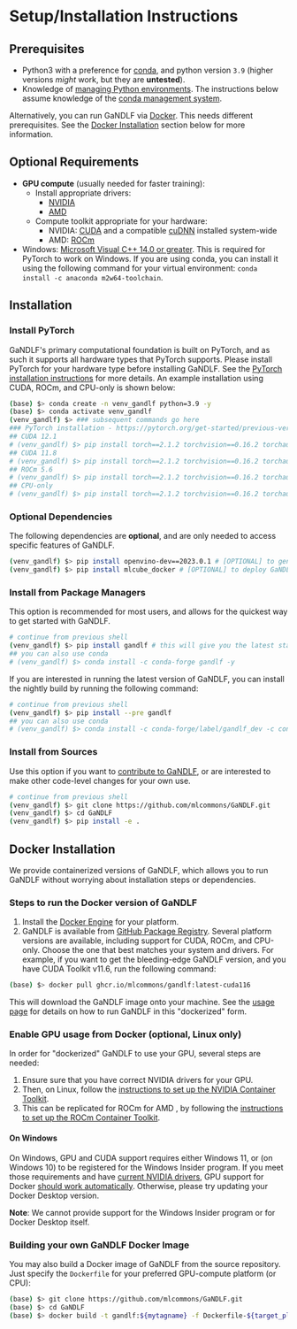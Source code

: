 # Setup/Installation Instructions

## Prerequisites

- Python3 with a preference for [conda](https://conda.io), and python version `3.9` (higher versions *might* work, but they are **untested**).
- Knowledge of [managing Python environments](https://docs.python.org/3/tutorial/venv.html). The instructions below assume knowledge of the [conda management system](https://docs.conda.io/projects/conda/en/latest/user-guide/tasks/manage-environments.html).

Alternatively, you can run GaNDLF via [Docker](https://www.docker.com/). This needs different prerequisites. See the [Docker Installation](#docker-installation) section below for more information. 

## Optional Requirements

- **GPU compute** (usually needed for faster training):
    - Install appropriate drivers:
        - [NVIDIA](https://www.nvidia.com/Download/index.aspx?lang=en-us)
        - [AMD](https://www.amd.com/en/support)
    - Compute toolkit appropriate for your hardware:
        - NVIDIA: [CUDA](https://developer.nvidia.com/cuda-download) and a compatible [cuDNN](https://developer.nvidia.com/cudnn) installed system-wide
        - AMD: [ROCm](https://www.amd.com/en/graphics/servers-solutions-rocm)
- Windows: [Microsoft Visual C++ 14.0 or greater](http://visualstudio.microsoft.com/visual-cpp-build-tools). This is required for PyTorch to work on Windows. If you are using conda, you can install it using the following command for your virtual environment: `conda install -c anaconda m2w64-toolchain`.

## Installation

### Install PyTorch 

GaNDLF's primary computational foundation is built on PyTorch, and as such it supports all hardware types that PyTorch supports. Please install PyTorch for your hardware type before installing GaNDLF. See the [PyTorch installation instructions](https://pytorch.org/get-started/previous-versions/#v1131) for more details. An example installation using CUDA, ROCm, and CPU-only is shown below:

```bash
(base) $> conda create -n venv_gandlf python=3.9 -y
(base) $> conda activate venv_gandlf
(venv_gandlf) $> ### subsequent commands go here
### PyTorch installation - https://pytorch.org/get-started/previous-versions/#v210
## CUDA 12.1
# (venv_gandlf) $> pip install torch==2.1.2 torchvision==0.16.2 torchaudio==2.1.2 --index-url https://download.pytorch.org/whl/cu121
## CUDA 11.8
# (venv_gandlf) $> pip install torch==2.1.2 torchvision==0.16.2 torchaudio==2.1.2 --index-url https://download.pytorch.org/whl/cu118
## ROCm 5.6
# (venv_gandlf) $> pip install torch==2.1.2 torchvision==0.16.2 torchaudio==2.1.2 --index-url https://download.pytorch.org/whl/rocm5.6
## CPU-only
# (venv_gandlf) $> pip install torch==2.1.2 torchvision==0.16.2 torchaudio==2.1.2 --index-url https://download.pytorch.org/whl/cpu
```

### Optional Dependencies 

The following dependencies are **optional**, and are only needed to access specific features of GaNDLF.

```bash
(venv_gandlf) $> pip install openvino-dev==2023.0.1 # [OPTIONAL] to generate post-training optimized models for inference
(venv_gandlf) $> pip install mlcube_docker # [OPTIONAL] to deploy GaNDLF models as MLCube-compliant Docker containers
```

### Install from Package Managers

This option is recommended for most users, and allows for the quickest way to get started with GaNDLF.

```bash
# continue from previous shell
(venv_gandlf) $> pip install gandlf # this will give you the latest stable release
## you can also use conda
# (venv_gandlf) $> conda install -c conda-forge gandlf -y
```

If you are interested in running the latest version of GaNDLF, you can install the nightly build by running the following command:

```bash
# continue from previous shell
(venv_gandlf) $> pip install --pre gandlf
## you can also use conda
# (venv_gandlf) $> conda install -c conda-forge/label/gandlf_dev -c conda-forge gandlf -y
```


### Install from Sources

Use this option if you want to [contribute to GaNDLF](https://github.com/mlcommons/GaNDLF/blob/master/CONTRIBUTING.md), or are interested to make other code-level changes for your own use.

```bash
# continue from previous shell
(venv_gandlf) $> git clone https://github.com/mlcommons/GaNDLF.git
(venv_gandlf) $> cd GaNDLF
(venv_gandlf) $> pip install -e .
```


## Docker Installation

We provide containerized versions of GaNDLF, which allows you to run GaNDLF without worrying about installation steps or dependencies.

### Steps to run the Docker version of GaNDLF

1. Install the [Docker Engine](https://www.docker.com/get-started) for your platform.
2. GaNDLF is available from [GitHub Package Registry](https://github.com/mlcommons/GaNDLF/pkgs/container/gandlf).
Several platform versions are available, including support for CUDA, ROCm, and CPU-only. Choose the one that best matches your system and drivers. For example, if you want to get the bleeding-edge GaNDLF version, and you have CUDA Toolkit v11.6, run the following command:

```bash
(base) $> docker pull ghcr.io/mlcommons/gandlf:latest-cuda116
```

This will download the GaNDLF image onto your machine. See the [usage page](https://mlcommons.github.io/GaNDLF/usage#running-with-docker) for details on how to run GaNDLF in this "dockerized" form.

### Enable GPU usage from Docker (optional, Linux only)

In order for "dockerized" GaNDLF to use your GPU, several steps are needed:

1. Ensure sure that you have correct NVIDIA drivers for your GPU.
2. Then, on Linux, follow the [instructions to set up the NVIDIA Container Toolkit](https://docs.nvidia.com/datacenter/cloud-native/container-toolkit/install-guide.html#setting-up-nvidia-container-toolkit).
3. This can be replicated for ROCm for AMD , by following the [instructions to set up the ROCm Container Toolkit](https://rocmdocs.amd.com/en/latest/ROCm_Virtualization_Containers/ROCm-Virtualization-&-Containers.html?highlight=docker).

#### On Windows

On Windows, GPU and CUDA support requires either Windows 11, or (on Windows 10) to be registered for the Windows Insider program. If you meet those requirements and have [current NVIDIA drivers](https://developer.nvidia.com/cuda/wsl), GPU support for Docker [should work automatically](https://www.docker.com/blog/wsl-2-gpu-support-for-docker-desktop-on-nvidia-gpus/). Otherwise, please try updating your Docker Desktop version. 

**Note**: We cannot provide support for the Windows Insider program or for Docker Desktop itself.

### Building your own GaNDLF Docker Image

You may also build a Docker image of GaNDLF from the source repository. Just specify the `Dockerfile` for your preferred GPU-compute platform (or CPU):

```bash
(base) $> git clone https://github.com/mlcommons/GaNDLF.git
(base) $> cd GaNDLF
(base) $> docker build -t gandlf:${mytagname} -f Dockerfile-${target_platform} . # change ${mytagname} and ${target_platform} as needed
```
